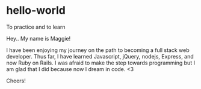# hello-world
To practice and to learn

Hey.. My name is Maggie!

I have been enjoying my journey on the path to becoming a full stack web developer.
Thus far, I have learned Javascript, jQuery, nodejs, Express, and now Ruby on Rails.
I was afraid to make the step towards programming but I am glad that I did because
now I dream in code. <3

Cheers!
